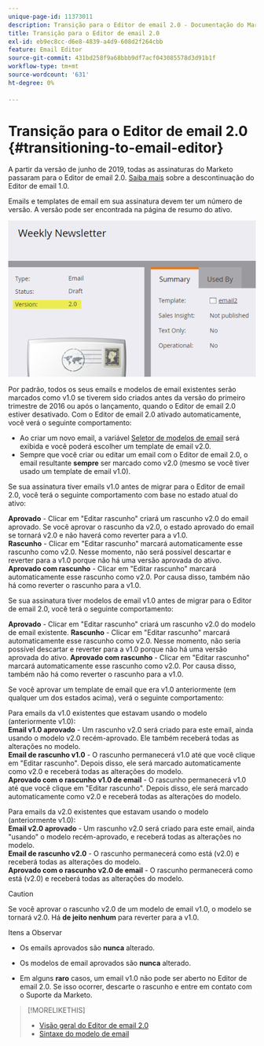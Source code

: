 ```yaml
---
unique-page-id: 11373011
description: Transição para o Editor de email 2.0 - Documentação do Marketo - Documentação do produto
title: Transição para o Editor de email 2.0
exl-id: eb9ec8cc-d6e8-4839-a4d9-608d2f264cbb
feature: Email Editor
source-git-commit: 431bd258f9a68bbb9df7acf043085578d3d91b1f
workflow-type: tm+mt
source-wordcount: '631'
ht-degree: 0%

---
```


# Transição para o Editor de email 2.0 {#transitioning-to-email-editor}

A partir da versão de junho de 2019, todas as assinaturas do Marketo passaram para o Editor de email 2.0. [Saiba mais](https://nation.marketo.com/docs/DOC-7038) sobre a descontinuação do Editor de email 1.0.

Emails e templates de email em sua assinatura devem ter um número de versão. A versão pode ser encontrada na página de resumo do ativo.

![](assets/five-5.png)

Por padrão, todos os seus emails e modelos de email existentes serão marcados como v1.0 se tiverem sido criados antes da versão do primeiro trimestre de 2016 ou após o lançamento, quando o Editor de email 2.0 estiver desativado. Com o Editor de email 2.0 ativado automaticamente, você verá o seguinte comportamento:

* Ao criar um novo email, a variável [Seletor de modelos de email](email-template-picker-overview.md) será exibida e você poderá escolher um template de email v2.0.
* Sempre que você criar ou editar um email com o Editor de email 2.0, o email resultante **sempre** ser marcado como v2.0 (mesmo se você tiver usado um template de email v1.0).

Se sua assinatura tiver emails v1.0 antes de migrar para o Editor de email 2.0, você terá o seguinte comportamento com base no estado atual do ativo:

**Aprovado** - Clicar em &quot;Editar rascunho&quot; criará um rascunho v2.0 do email aprovado. Se você aprovar o rascunho da v2.0, o estado aprovado do email se tornará v2.0 e não haverá como reverter para a v1.0.\
**Rascunho** - Clicar em &quot;Editar rascunho&quot; marcará automaticamente esse rascunho como v2.0. Nesse momento, não será possível descartar e reverter para a v1.0 porque não há uma versão aprovada do ativo.
**Aprovado com rascunho** - Clicar em &quot;Editar rascunho&quot; marcará automaticamente esse rascunho como v2.0. Por causa disso, também não há como reverter o rascunho para a v1.0.

Se sua assinatura tiver modelos de email v1.0 antes de migrar para o Editor de email 2.0, você terá o seguinte comportamento:

**Aprovado** - Clicar em &quot;Editar rascunho&quot; criará um rascunho v2.0 do modelo de email existente.
**Rascunho** - Clicar em &quot;Editar rascunho&quot; marcará automaticamente esse rascunho como v2.0. Nesse momento, não seria possível descartar e reverter para a v1.0 porque não há uma versão aprovada do ativo.
**Aprovado com rascunho** - Clicar em &quot;Editar rascunho&quot; marcará automaticamente esse rascunho como v2.0. Por causa disso, também não há como reverter o rascunho para a v1.0.

Se você aprovar um template de email que era v1.0 anteriormente (em qualquer um dos estados acima), verá o seguinte comportamento:

Para emails da v1.0 existentes que estavam usando o modelo (anteriormente v1.0):\
**Email v1.0 aprovado** - Um rascunho v2.0 será criado para este email, ainda usando o modelo v2.0 recém-aprovado. Ele também receberá todas as alterações no modelo.\
**Email de rascunho v1.0** - O rascunho permanecerá v1.0 até que você clique em &quot;Editar rascunho&quot;. Depois disso, ele será marcado automaticamente como v2.0 e receberá todas as alterações do modelo.\
**Aprovado com o rascunho v1.0 de email** - O rascunho permanecerá v1.0 até que você clique em &quot;Editar rascunho&quot;. Depois disso, ele será marcado automaticamente como v2.0 e receberá todas as alterações do modelo.

Para emails da v2.0 existentes que estavam usando o modelo (anteriormente v1.0):\
**Email v2.0 aprovado** - Um rascunho v2.0 será criado para este email, ainda &quot;usando&quot; o modelo recém-aprovado, e receberá todas as alterações no modelo.\
**Email de rascunho v2.0** - O rascunho permanecerá como está (v2.0) e receberá todas as alterações do modelo.\
**Aprovado com o rascunho v2.0 de email** - O rascunho permanecerá como está (v2.0) e receberá todas as alterações do modelo.

>[!CAUTION]
>
>Se você aprovar o rascunho v2.0 de um modelo de email v1.0, o modelo se tornará v2.0. Há **de jeito nenhum** para reverter para a v1.0.

Itens a Observar

* Os emails aprovados são **nunca** alterado.

* Os modelos de email aprovados são **nunca** alterado.

* Em alguns **raro** casos, um email v1.0 não pode ser aberto no Editor de email 2.0. Se isso ocorrer, descarte o rascunho e entre em contato com o Suporte da Marketo.

>[!MORELIKETHIS]
>
>* [Visão geral do Editor de email 2.0](/help/marketo/product-docs/email-marketing/general/email-editor-2/email-editor-v2-0-overview.md)
>* [Sintaxe do modelo de email](/help/marketo/product-docs/email-marketing/general/email-editor-2/email-template-syntax.md)
